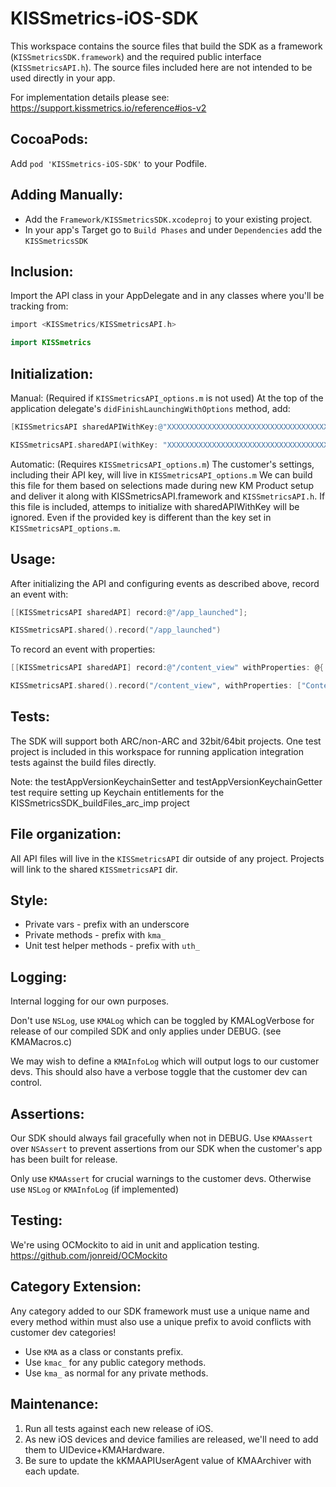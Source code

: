 KISSmetrics-iOS-SDK
===================


This workspace contains the source files that build the SDK as a framework (``KISSmetricsSDK.framework``) and the required public interface (``KISSmetricsAPI.h``). The source files included here are not intended to be used directly in your app.


For implementation details please see: https://support.kissmetrics.io/reference#ios-v2


CocoaPods:
----------
Add ``pod 'KISSmetrics-iOS-SDK'`` to your Podfile.


Adding Manually:
--------

* Add the `Framework/KISSmetricsSDK.xcodeproj`  to your existing project.
* In your app's Target go to `Build Phases` and under `Dependencies` add the `KISSmetricsSDK`


Inclusion:
----------
Import the API class in your AppDelegate and in any classes where you'll be tracking from:

```objective-c
import <KISSmetrics/KISSmetricsAPI.h>
```
```swift
import KISSmetrics
```

Initialization:
---------------
Manual: (Required if ``KISSmetricsAPI_options.m`` is not used)
At the top of the application delegate's ``didFinishLaunchingWithOptions`` method, add:

```objective-c
[KISSmetricsAPI sharedAPIWithKey:@"XXXXXXXXXXXXXXXXXXXXXXXXXXXXXXXXXXXXXXXX"];
```

```swift
KISSmetricsAPI.sharedAPI(withKey: "XXXXXXXXXXXXXXXXXXXXXXXXXXXXXXXXXXXXXXXX")
```

Automatic: (Requires ``KISSmetricsAPI_options.m``)
The customer's settings, including their API key, will live in ``KISSmetricsAPI_options.m``
We can build this file for them based on selections made during new KM Product setup
and deliver it along with KISSmetricsAPI.framework and ``KISSmetricsAPI.h``.
If this file is included, attemps to initialize with sharedAPIWithKey will be ignored.
Even if the provided key is different than the key set in ``KISSmetricsAPI_options.m``.

Usage:
------

After initializing the API and configuring events as described above, record an event with:

```objective-c
[[KISSmetricsAPI sharedAPI] record:@"/app_launched"];
```

```swift
KISSmetricsAPI.shared().record("/app_launched")
```

To record an event with properties:

```objective-c
[[KISSmetricsAPI sharedAPI] record:@"/content_view" withProperties: @{ @"Content Name": @"Rogue One"}];
```
```swift
KISSmetricsAPI.shared().record("/content_view", withProperties: ["Content Name": "Rogue One"])
```


Tests:
---------------------------------
The SDK will support both ARC/non-ARC and 32bit/64bit projects.
One test project is included in this workspace for running application integration tests against the build files directly.

Note: the testAppVersionKeychainSetter and testAppVersionKeychainGetter test require setting up Keychain entitlements for the KISSmetricsSDK_buildFiles_arc_imp project


File organization:
------------------
All API files will live in the `KISSmetricsAPI` dir outside of any project.
Projects will link to the shared `KISSmetricsAPI` dir.


Style:
-----
* Private vars - prefix with an underscore
* Private methods - prefix with ``kma_``
* Unit test helper methods - prefix with ``uth_``




Logging:
-------
Internal logging for our own purposes.

Don't use ``NSLog``, use ``KMALog`` which can be toggled by KMALogVerbose for release of our compiled SDK and only applies under DEBUG. (see KMAMacros.c)

We may wish to define a ``KMAInfoLog`` which will output logs to our customer devs. This should also have a verbose toggle
that the customer dev can control.


Assertions:
----------
Our SDK should always fail gracefully when not in DEBUG. Use ``KMAAssert`` over ``NSAssert`` to prevent assertions from our SDK when the customer's app has been built for release.

Only use ``KMAAssert`` for crucial warnings to the customer devs. Otherwise use ``NSLog``
or ``KMAInfoLog`` (if implemented)


Testing:
-------
We're using OCMockito to aid in unit and application testing.
https://github.com/jonreid/OCMockito


Category Extension:
------------------
Any category added to our SDK framework must use a unique name and every method within must also use a unique prefix to avoid conflicts with customer dev categories!

* Use ``KMA`` as a class or constants prefix.
* Use ``kmac_`` for any public category methods.
* Use ``kma_`` as normal for any private methods.


Maintenance:
-----------
1. Run all tests against each new release of iOS.
2. As new iOS devices and device families are released, we'll need to add them to UIDevice+KMAHardware.
3. Be sure to update the kKMAAPIUserAgent value of KMAArchiver with each update.


